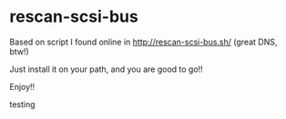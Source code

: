 rescan-scsi-bus
===============

Based on script I found online in http://rescan-scsi-bus.sh/ (great DNS, btw!)

Just install it on your path, and you are good to go!!

Enjoy!!

testing
